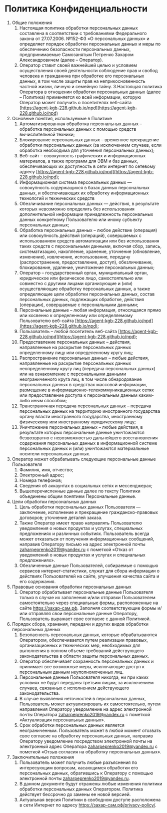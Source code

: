 # Политика Конфиденциальности
1. Общие положения
    1. Настоящая политика обработки персональных данных составлена в соответствии с требованиями Федерального закона от 27.07.2006. №152-ФЗ «О персональных данных» и определяет порядок обработки персональных данных и меры по обеспечению безопасности персональных данных, предпринимаемые Самозанятым Петренко Захаром Александровичем (далее – Оператор).
    2. Оператор ставит своей важнейшей целью и условием осуществления своей деятельности соблюдение прав и свобод человека и гражданина при обработке его персональных данных, в том числе защиты прав на неприкосновенность частной жизни, личную и семейную тайну.
    3.Настоящая политика Оператора в отношении обработки персональных данных (далее – Политика) применяется ко всей информации, которую Оператор может получить о посетителях веб-сайта [https://agent-kgb-228.github.io/npd](https://agent-kgb-228.github.io/npd)
2. Основные понятия, используемые в Политике
    1. Автоматизированная обработка персональных данных – обработка персональных данных с помощью средств вычислительной техники;
    2. Блокирование персональных данных – временное прекращение обработки персональных данных (за исключением случаев, если обработка необходима для уточнения персональных данных);
    3. Веб-сайт – совокупность графических и информационных материалов, а также программ для ЭВМ и баз данных, обеспечивающих их доступность в сети интернет по сетевому адресу [https://agent-kgb-228.github.io/npd](https://agent-kgb-228.github.io/npd);
    4. Информационная система персональных данных — совокупность содержащихся в базах данных персональных данных, и обеспечивающих их обработку информационных технологий и технических средств
    5. Обезличивание персональных данных — действия, в результате которых невозможно определить без использования дополнительной информации принадлежность персональных данных конкретному Пользователю или иному субъекту персональных данных;
    6. Обработка персональных данных – любое действие (операция) или совокупность действий (операций), совершаемых с использованием средств автоматизации или без использования таких средств с персональными данными, включая сбор, запись, систематизацию, накопление, хранение, уточнение (обновление, изменение), извлечение, использование, передачу (распространение, предоставление, доступ), обезличивание, блокирование, удаление, уничтожение персональных данных;
    7. Оператор – государственный орган, муниципальный орган, юридическое или физическое лицо, самостоятельно или совместно с другими лицами организующие и (или) осуществляющие обработку персональных данных, а также определяющие цели обработки персональных данных, состав персональных данных, подлежащих обработке, действия (операции), совершаемые с персональными данными;
    8. Персональные данные – любая информация, относящаяся прямо или косвенно к определенному или определяемому Пользователю веб-сайта [https://agent-kgb-228.github.io/npd](https://agent-kgb-228.github.io/npd);
    9. Пользователь – любой посетитель веб-сайта [https://agent-kgb-228.github.io/npd](https://agent-kgb-228.github.io/npd);
    10. Предоставление персональных данных – действия, направленные на раскрытие персональных данных определенному лицу или определенному кругу лиц;
    11. Распространение персональных данных – любые действия, направленные на раскрытие персональных данных неопределенному кругу лиц (передача персональных данных) или на ознакомление с персональными данными неограниченного круга лиц, в том числе обнародование персональных данных в средствах массовой информации, размещение в информационно-телекоммуникационных сетях или предоставление доступа к персональным данным каким-либо иным способом;
    12. Трансграничная передача персональных данных – передача персональных данных на территорию иностранного государства органу власти иностранного государства, иностранному физическому или иностранному юридическому лицу;
    13. Уничтожение персональных данных – любые действия, в результате которых персональные данные уничтожаются безвозвратно с невозможностью дальнейшего восстановления содержания персональных данных в информационной системе персональных данных и (или) уничтожаются материальные носители персональных данных.
3. Оператор может обрабатывать следующие персональные данные Пользователя
    1. Фамилия, имя, отчество;
    2. Электронный адрес;
    3. Номера телефонов;
    4. Сведения об аккаунтах в социальных сетях и мессенджерах;
    5. Вышеперечисленные данные далее по тексту Политики объединены общим понятием Персональные данные.
4. Цели обработки персональных данных
    1. Цель обработки персональных данных Пользователя — заключение, исполнение и прекращение гражданско-правовых договоров; уточнение деталей заказа.
    2. Также Оператор имеет право направлять Пользователю уведомления о новых продуктах и услугах, специальных предложениях и различных событиях. Пользователь всегда может отказаться от получения информационных сообщений, направив Оператору письмо на адрес электронной почты zaharpeprenko2019@yandex.ru с пометкой «Отказ от уведомлений о новых продуктах и услугах и специальных предложениях».
    3. Обезличенные данные Пользователей, собираемые с помощью сервисов интернет-статистики, служат для сбора информации о действиях Пользователей на сайте, улучшения качества сайта и его содержания.
5. Правовые основания обработки персональных данных
    1. Оператор обрабатывает персональные данные Пользователя только в случае их заполнения и/или отправки Пользователем самостоятельно через специальные формы, расположенные на сайте https://захар-сам.рф. Заполняя соответствующие формы и/или отправляя свои персональные данные Оператору, Пользователь выражает свое согласие с данной Политикой.
6. Порядок сбора, хранения, передачи и других видов обработки персональных данных
    1. Безопасность персональных данных, которые обрабатываются Оператором, обеспечивается путем реализации правовых, организационных и технических мер, необходимых для выполнения в полном объеме требований действующего законодательства в области защиты персональных данных.
    2. Оператор обеспечивает сохранность персональных данных и принимает все возможные меры, исключающие доступ к персональным данным неуполномоченных лиц.
    3. Персональные данные Пользователя никогда, ни при каких условиях не будут переданы третьим лицам, за исключением случаев, связанных с исполнением действующего законодательства.
    4. В случае выявления неточностей в персональных данных, Пользователь может актуализировать их самостоятельно, путем направления Оператору уведомление на адрес электронной почты Оператора zaharpeprenko2019@yandex.ru с пометкой «Актуализация персональных данных».
    5. Срок обработки персональных данных является неограниченным. Пользователь может в любой момент отозвать свое согласие на обработку персональных данных, направив Оператору уведомление посредством электронной почты на электронный адрес Оператора zaharpeprenko2019@yandex.ru с пометкой «Отзыв согласия на обработку персональных данных».
7. Заключительные положения
    1. Пользователь может получить любые разъяснения по интересующим вопросам, касающимся обработки его персональных данных, обратившись к Оператору с помощью электронной почты zaharpeprenko2019@yandex.ru.
    2. В данном документе будут отражены любые изменения политики обработки персональных данных Оператором. Политика действует бессрочно до замены ее новой версией.
    3. Актуальная версия Политики в свободном доступе расположена в сети Интернет по адресу https://захар-сам.рф/privacy-policy/.
